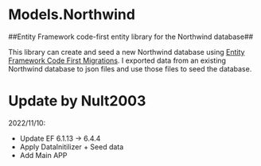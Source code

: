 # Models.Northwind
##Entity Framework code-first entity library for the Northwind database##

This library can create and seed a new Northwind database using [Entity Framework Code First Migrations](https://msdn.microsoft.com/en-us/library/jj591621(v=vs.113).aspx). I exported data from an existing Northwind database to json files and use those files to seed the database.

# Update by Nult2003

2022/11/10:
- Update EF 6.1.13 -> 6.4.4
- Apply DataInitilizer + Seed data
- Add Main APP
